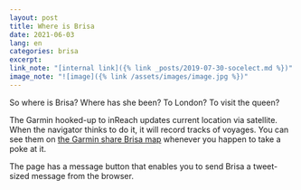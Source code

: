 ```yaml
---
layout: post
title: Where is Brisa
date: 2021-06-03
lang: en
categories: brisa
excerpt:
link_note: "[internal link]({% link _posts/2019-07-30-socelect.md %})"
image_note: "![image]({% link /assets/images/image.jpg %})"
---
```


So where is Brisa? Where has she been? To London? To visit the queen?

The Garmin hooked-up to inReach updates current location via satellite. When
the navigator thinks to do it, it will record tracks of voyages. You can see
them on [the Garmin share Brisa map][map] whenever you happen to take a poke at
it.

The page has a message button that enables you to send Brisa a tweet-sized
message from the browser.

[map]: https://share.garmin.com/BrisaUY 'Map showing location of Brisa'

